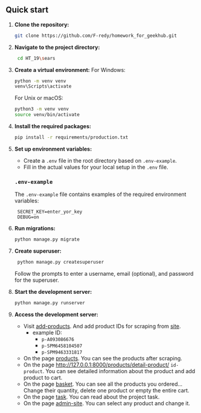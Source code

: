 ## Quick start

1. **Clone the repository:**

    ```bash
    git clone https://github.com/F-redy/homework_for_geekhub.git
    ```
2. **Navigate to the project directory:**

   ```bash
    cd HT_19\sears
    ```
3. **Create a virtual environment:**
   For Windows:

    ```bash
    python -m venv venv
    venv\Scripts\activate
    ```

   For Unix or macOS:

    ```bash
    python3 -m venv venv
    source venv/bin/activate
    ```
4. **Install the required packages:**

    ```bash
    pip install -r requirements/production.txt
    ```

5. **Set up environment variables:**

    - Create a `.env` file in the root directory based on `.env-example`.
    - Fill in the actual values for your local setup in the `.env` file.
   ### `.env-example`

   The `.env-example` file contains examples of the required environment variables:

   ```plaintext
    SECRET_KEY=enter_yor_key
    DEBUG=on
   ```

6. **Run migrations:**

    ```bash
    python manage.py migrate
    ```

7. **Create superuser:**

   ```bash
    python manage.py createsuperuser
    ```
   Follow the prompts to enter a username, email (optional), and password for the superuser.

8. **Start the development server:**

    ```bash
    python manage.py runserver
    ```

9. **Access the development server:**

    - Visit [add-products](http://127.0.0.1:8000/products/add-products/). And add product IDs for scraping
      from [site](https://www.sears.com/).
        - example ID:
            - `p-A093086676`
            - `p-SPM6458104507`
            - `p-SPM9463331817`
    - On the page [products](http://127.0.0.1:8000/products/). You can see the products after scraping.
    - On the page http://127.0.0.1:8000/products/detail-product/ `id-product`. You can see detailed information about
      the product and add product to cart.
    - On the page [basket](http://127.0.0.1:8000/basket/). You can see all the products you ordered... Change their
      quantity, delete one product or empty the entire cart.
    - On the page [task](http://127.0.0.1:8000/task/). You can read about the project task.
    - On the page [admin-site](http://127.0.0.1:8000/admin/products/product/). You can select any product and change it.